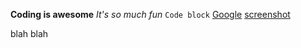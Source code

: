 **Coding is awesome**
*It's so much fun*
```Code block```
[Google](https://www.google.com)
[screenshot](https://github.com/sebass82/phase-0-gps-1/blob/32f0539c57f1722ba608436f6c2741a9738eb249/Screen.Shot.2016-03-08.at.10.52.25.AM.png)

blah blah
